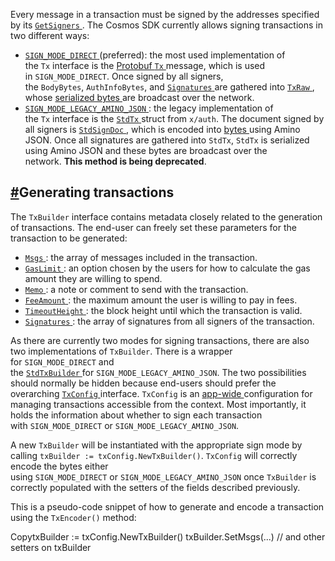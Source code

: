 Every message in a transaction must be signed by the addresses specified by its [`GetSigners` ](https://github.com/cosmos/cosmos-sdk/blob/v0.45.4/types/tx_msg.go#L21). The Cosmos SDK currently allows signing transactions in two different ways:

-   [`SIGN_MODE_DIRECT` ](https://github.com/cosmos/cosmos-sdk/blob/v0.45.4/types/tx/signing/signing.pb.go#L36)(preferred): the most used implementation of the `Tx` interface is the [Protobuf `Tx` ](https://github.com/cosmos/cosmos-sdk/blob/v0.45.4/types/tx/tx.pb.go#L32-L42)message, which is used in `SIGN_MODE_DIRECT`. Once signed by all signers, the `BodyBytes`, `AuthInfoBytes`, and [`Signatures` ](https://github.com/cosmos/cosmos-sdk/blob/v0.45.4/types/tx/tx.pb.go#L113)are gathered into [`TxRaw` ](https://github.com/cosmos/cosmos-sdk/blob/v0.45.4/types/tx/tx.pb.go#L103-L114), whose [serialized bytes ](https://github.com/cosmos/cosmos-sdk/blob/v0.45.4/types/tx/tx.pb.go#L125-L136)are broadcast over the network.
-   [`SIGN_MODE_LEGACY_AMINO_JSON` ](https://github.com/cosmos/cosmos-sdk/blob/v0.45.4/types/tx/signing/signing.pb.go#L43): the legacy implementation of the `Tx` interface is the [`StdTx` ](https://github.com/cosmos/cosmos-sdk/blob/v0.45.4/x/auth/legacy/legacytx/stdtx.go#L77-L83)struct from `x/auth`. The document signed by all signers is [`StdSignDoc` ](https://github.com/cosmos/cosmos-sdk/blob/v0.45.4/x/auth/legacy/legacytx/stdsign.go#L42-L50), which is encoded into [bytes ](https://github.com/cosmos/cosmos-sdk/blob/v0.45.4/x/auth/legacy/legacytx/stdsign.go#L53-L78)using Amino JSON. Once all signatures are gathered into `StdTx`, `StdTx` is serialized using Amino JSON and these bytes are broadcast over the network. **This method is being deprecated**.

[#](https://ida.interchain.io/academy/2-cosmos-concepts/3-transactions.html#generating-transactions)Generating transactions
---------------------------------------------------------------------------------------------------------------------------

The `TxBuilder` interface contains metadata closely related to the generation of transactions. The end-user can freely set these parameters for the transaction to be generated:

-   [`Msgs` ](https://github.com/cosmos/cosmos-sdk/blob/v0.45.4/client/tx_config.go#L39): the array of messages included in the transaction.
-   [`GasLimit` ](https://github.com/cosmos/cosmos-sdk/blob/v0.45.4/client/tx_config.go#L43): an option chosen by the users for how to calculate the gas amount they are willing to spend.
-   [`Memo` ](https://github.com/cosmos/cosmos-sdk/blob/v0.45.4/client/tx_config.go#L41): a note or comment to send with the transaction.
-   [`FeeAmount` ](https://github.com/cosmos/cosmos-sdk/blob/v0.45.4/client/tx_config.go#L42): the maximum amount the user is willing to pay in fees.
-   [`TimeoutHeight` ](https://github.com/cosmos/cosmos-sdk/blob/v0.45.4/client/tx_config.go#L44): the block height until which the transaction is valid.
-   [`Signatures` ](https://github.com/cosmos/cosmos-sdk/blob/v0.45.4/client/tx_config.go#L40): the array of signatures from all signers of the transaction.

As there are currently two modes for signing transactions, there are also two implementations of `TxBuilder`. There is a wrapper for `SIGN_MODE_DIRECT` and the [`StdTxBuilder` ](https://github.com/cosmos/cosmos-sdk/blob/8fc9f76329dd2433d9b258a867500de419522619/x/auth/migrations/legacytx/stdtx_builder.go#L18-L21)for `SIGN_MODE_LEGACY_AMINO_JSON`. The two possibilities should normally be hidden because end-users should prefer the overarching [`TxConfig` ](https://github.com/cosmos/cosmos-sdk/blob/v0.45.4/client/tx_config.go#L24-L30)interface. `TxConfig` is an [app-wide ](https://github.com/cosmos/cosmos-sdk/blob/v0.45.4/client/context.go#L50)configuration for managing transactions accessible from the context. Most importantly, it holds the information about whether to sign each transaction with `SIGN_MODE_DIRECT` or `SIGN_MODE_LEGACY_AMINO_JSON`.

A new `TxBuilder` will be instantiated with the appropriate sign mode by calling `txBuilder := txConfig.NewTxBuilder()`. `TxConfig` will correctly encode the bytes either using `SIGN_MODE_DIRECT` or `SIGN_MODE_LEGACY_AMINO_JSON` once `TxBuilder` is correctly populated with the setters of the fields described previously.

This is a pseudo-code snippet of how to generate and encode a transaction using the `TxEncoder()` method:

CopytxBuilder := txConfig.NewTxBuilder() txBuilder.SetMsgs(...) // and other setters on txBuilder